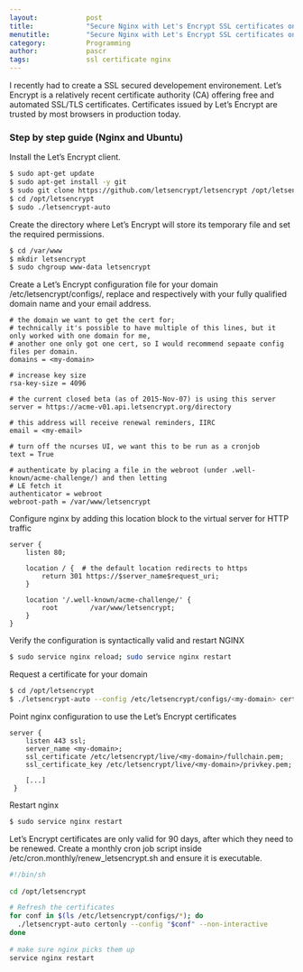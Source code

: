 ```yaml
---
layout:            post
title:             "Secure Nginx with Let's Encrypt SSL certificates on Ubuntu"
menutitle:         "Secure Nginx with Let's Encrypt SSL certificates on Ubuntu"
category:          Programming
author:            pascr
tags:              ssl certificate nginx
---
```


I recently had to create a SSL secured developement environement. Let’s Encrypt is a relatively recent certificate authority (CA) offering free and automated SSL/TLS certificates. Certificates issued by Let’s Encrypt are trusted by most browsers in production today.

### Step by step guide (Nginx and Ubuntu)

Install the Let’s Encrypt client.

```bash
$ sudo apt-get update
$ sudo apt-get install -y git
$ sudo git clone https://github.com/letsencrypt/letsencrypt /opt/letsencrypt
$ cd /opt/letsencrypt
$ sudo ./letsencrypt-auto
```

Create the directory where Let’s Encrypt will store its temporary file and set the required permissions.

```bash
$ cd /var/www
$ mkdir letsencrypt
$ sudo chgroup www-data letsencrypt
```

Create a Let’s Encrypt configuration file for your domain /etc/letsencrypt/configs/<my-domain>, replace <my-domain> and <my-email> respectively with your fully qualified domain name and your email address.

```
# the domain we want to get the cert for;
# technically it's possible to have multiple of this lines, but it only worked with one domain for me,
# another one only got one cert, so I would recommend sepaate config files per domain.
domains = <my-domain>
 
# increase key size
rsa-key-size = 4096
 
# the current closed beta (as of 2015-Nov-07) is using this server
server = https://acme-v01.api.letsencrypt.org/directory
 
# this address will receive renewal reminders, IIRC
email = <my-email>
 
# turn off the ncurses UI, we want this to be run as a cronjob
text = True
 
# authenticate by placing a file in the webroot (under .well-known/acme-challenge/) and then letting
# LE fetch it
authenticator = webroot
webroot-path = /var/www/letsencrypt
```

Configure nginx by adding this location block to the virtual server for HTTP traffic

```
server {
    listen 80;
 
    location / {  # the default location redirects to https
        return 301 https://$server_name$request_uri;
    }
 
    location '/.well-known/acme-challenge/' {
        root        /var/www/letsencrypt;
    }
}
```

Verify the configuration is syntactically valid and restart NGINX

```bash
$ sudo service nginx reload; sudo service nginx restart
```

Request a certificate for your domain

```bash
$ cd /opt/letsencrypt
$ ./letsencrypt-auto --config /etc/letsencrypt/configs/<my-domain> certonly
```

Point nginx configuration to use the Let’s Encrypt certificates

```
server {
    listen 443 ssl;
    server_name <my-domain>;
    ssl_certificate /etc/letsencrypt/live/<my-domain>/fullchain.pem;
    ssl_certificate_key /etc/letsencrypt/live/<my-domain>/privkey.pem;

    [...]
 }
```

Restart nginx 

```bash
$ sudo service nginx restart
```

Let’s Encrypt certificates are only valid for 90 days, after which they need to be renewed. Create a monthly cron job script inside /etc/cron.monthly/renew_letsencrypt.sh and ensure it is executable.

```bash
#!/bin/sh
 
cd /opt/letsencrypt

# Refresh the certificates
for conf in $(ls /etc/letsencrypt/configs/*); do
  ./letsencrypt-auto certonly --config "$conf" --non-interactive
done
 
# make sure nginx picks them up
service nginx restart

```





